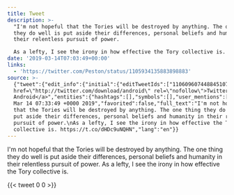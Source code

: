 ```yaml
---
title: Tweet
description: >-
  "I'm not hopeful that the Tories will be destroyed by anything. The one thing
  they do well is put aside their differences, personal beliefs and humanity in
  their relentless pursuit of power.

  As a lefty, I see the irony in how effective the Tory collective is. "
date: '2019-03-14T07:03:49+00:00'
links:
  - 'https://twitter.com/Peston/status/1105934135883898883'
source: >-
  {"tweet":{"edit_info":{"initial":{"editTweetIds":["1106096074488451072"],"editableUntil":"2019-03-14T08:33:49.086Z","editsRemaining":"5","isEditEligible":true}},"retweeted":false,"source":"<a
  href=\"http://twitter.com/download/android\" rel=\"nofollow\">Twitter for
  Android</a>","entities":{"hashtags":[],"symbols":[],"user_mentions":[],"urls":[{"url":"https://t.co/dHDc9uNQHN","expanded_url":"https://twitter.com/Peston/status/1105934135883898883","display_url":"twitter.com/Peston/status/…","indices":["259","282"]}]},"display_text_range":["0","282"],"favorite_count":"0","id_str":"1106096074488451072","truncated":false,"retweet_count":"0","id":"1106096074488451072","possibly_sensitive":false,"created_at":"Thu
  Mar 14 07:33:49 +0000 2019","favorited":false,"full_text":"I'm not hopeful
  that the Tories will be destroyed by anything. The one thing they do well is
  put aside their differences, personal beliefs and humanity in their relentless
  pursuit of power.\nAs a lefty, I see the irony in how effective the Tory
  collective is. https://t.co/dHDc9uNQHN","lang":"en"}}
---
```

I'm not hopeful that the Tories will be destroyed by anything. The one thing they do well is put aside their differences, personal beliefs and humanity in their relentless pursuit of power.
As a lefty, I see the irony in how effective the Tory collective is. 
    
{{< tweet 0 0 >}}
    
